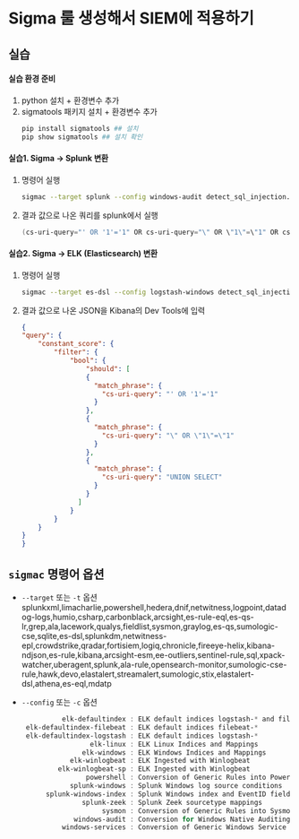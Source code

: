 # Sigma 룰 생성해서 SIEM에 적용하기

## 실습
#### 실습 환경 준비
1. python 설치 + 환경변수 추가
2. sigmatools 패키지 설치 + 환경변수 추가
    ```bash
    pip install sigmatools ## 설치
    pip show sigmatools ## 설치 확인
    ```


#### 실습1. Sigma → Splunk 변환
1. 명령어 실행
    ```bash
    sigmac --target splunk --config windows-audit detect_sql_injection.yml
    ```
2. 결과 값으로 나온 쿼리를 splunk에서 실행
    ```powershell
    (cs-uri-query="' OR '1'='1" OR cs-uri-query="\" OR \"1\"=\"1" OR cs-uri-query="UNION SELECT")
    ```


#### 실습2. Sigma → ELK (Elasticsearch) 변환
1. 명령어 실행
    ```bash
    sigmac --target es-dsl --config logstash-windows detect_sql_injection.yml
    ```
2. 결과 값으로 나온 JSON을 Kibana의 Dev Tools에 입력
    ```json
    {
    "query": {
    	"constant_score": {
     		"filter": {
        		"bool": {
          			"should": [
                    {
                      "match_phrase": {
                        "cs-uri-query": "' OR '1'='1"    
                      }
                    },
                    {
                      "match_phrase": {
                        "cs-uri-query": "\" OR \"1\"=\"1"
                      }
                    },
                    {
                      "match_phrase": {
                        "cs-uri-query": "UNION SELECT"   
                      }
                    }
                  ]
                }
            }
        }
    }
    }    
    ```



## `sigmac` 명령어 옵션
- `--target` 또는 `-t` 옵션
    splunkxml,limacharlie,powershell,hedera,dnif,netwitness,logpoint,datadog-logs,humio,csharp,carbonblack,arcsight,es-rule-eql,es-qs-lr,grep,ala,lacework,qualys,fieldlist,sysmon,graylog,es-qs,sumologic-cse,sqlite,es-dsl,splunkdm,netwitness-epl,crowdstrike,qradar,fortisiem,logiq,chronicle,fireeye-helix,kibana-ndjson,es-rule,kibana,arcsight-esm,ee-outliers,sentinel-rule,sql,xpack-watcher,uberagent,splunk,ala-rule,opensearch-monitor,sumologic-cse-rule,hawk,devo,elastalert,streamalert,sumologic,stix,elastalert-dsl,athena,es-eql,mdatp

- `--config` 또는 `-c` 옵션
    ```powershell
              elk-defaultindex : ELK default indices logstash-* and filebeat-*
     elk-defaultindex-filebeat : ELK default indices filebeat-*
     elk-defaultindex-logstash : ELK default indices logstash-*
                     elk-linux : ELK Linux Indices and Mappings
                   elk-windows : ELK Windows Indices and Mappings
                elk-winlogbeat : ELK Ingested with Winlogbeat
             elk-winlogbeat-sp : ELK Ingested with Winlogbeat
                    powershell : Conversion of Generic Rules into Powershell Specific EventID Rules
                splunk-windows : Splunk Windows log source conditions
          splunk-windows-index : Splunk Windows index and EventID field mapping
                   splunk-zeek : Splunk Zeek sourcetype mappings
                        sysmon : Conversion of Generic Rules into Sysmon Specific Rules
                 windows-audit : Conversion for Windows Native Auditing Events
              windows-services : Conversion of Generic Windows Service to Channel and EventID
    ```